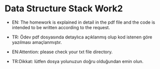 # Data Structure Stack Work2

- EN: The homework is explained in detail in the pdf file and the code is intended to be written according to the request.
- TR: Ödev pdf dosyasında detaylıca açıklanmış olup kod istenen göre yazılması amaçlanmıştır.

- EN:Attention: please check your txt file directory.
- TR:Dikkat: lütfen dosya yolunuzun doğru olduğundan emin olun.